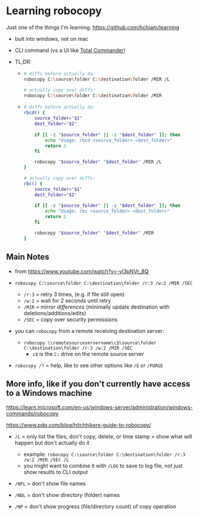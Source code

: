 # Learning robocopy

Just one of the things I'm learning. <https://github.com/hchiam/learning>

- buit into windows, not on mac
- CLI command (vs a UI like [Total Commander](https://www.youtube.com/watch?v=_txtc5EjbXI))
- TL;DR:

  - ```sh
    # diffs before actually do:
    robocopy C:\source\folder C:\destination\folder /MIR /L
    
    # actually copy over diffs:
    robocopy C:\source\folder C:\destination\folder /MIR
    ```

  - ```sh
    # diffs before actually do:
    rbcd() {
        source_folder="$1"
        dest_folder="$2"
        
        if [[ -z "$source_folder" || -z "$dest_folder" ]]; then
            echo "Usage: rbcd <source_folder> <dest_folder>"
            return 1
        fi

        robocopy "$source_folder" "$dest_folder" /MIR /L
    }

    # actually copy over diffs:
    rbc() {
        source_folder="$1"
        dest_folder="$2"
        
        if [[ -z "$source_folder" || -z "$dest_folder" ]]; then
            echo "Usage: rbc <source_folder> <dest_folder>"
            return 1
        fi

        robocopy "$source_folder" "$dest_folder" /MIR
    }
    ```

## Main Notes

- from <https://www.youtube.com/watch?v=-vl3pNVr_8Q>

- `robocopy C:\source\folder C:\destination\folder /r:3 /w:2 /MIR /SEC`
  - `/r:3` = retry 3 times, (e.g. if file still open)
  - `/w:2` = wait for 2 seconds until retry
  - `/MIR` = mirror _differences_ (minimally update destination with deletions/additions/edits)
  - `/SEC` = copy over security permissions

- you can `robocopy` from a remote receiving destination server:
  - `robocopy \\remotesourceservername\c$\source\folder C:\destination\folder /r:3 /w:2 /MIR /SEC`
    - `c$` is the `C:` drive on the remote source server

- `robocopy /?` = help, like to see other options like `/E` or `/PURGE`

## More info, like if you don't currently have access to a Windows machine

<https://learn.microsoft.com/en-us/windows-server/administration/windows-commands/robocopy>

<https://www.pdq.com/blog/hitchhikers-guide-to-robocopy/>

- `/L` = only list the files, don't copy, delete, or time stamp = show what will happen but don't actually do it
  - example: `robocopy C:\source\folder C:\destination\folder /r:3 /w:2 /MIR /SEC /L`
  - you might want to combine it with `/LOG` to save to log file, not just show results to CLI output

- `/NFL` = don't show file names
- `/NDL` = don't show directory (folder) names
- `/NP` = don't show progress (file/directory count) of copy operation
